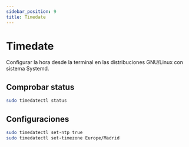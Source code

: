 ```yaml
---
sidebar_position: 9
title: Timedate
---
```

# Timedate
Configurar la hora desde la terminal en las distribuciones GNU/Linux con sistema Systemd.

## Comprobar status
```bash
sudo timedatectl status
```

## Configuraciones
```bash
sudo timedatectl set-ntp true
sudo timedatectl set-timezone Europe/Madrid
```